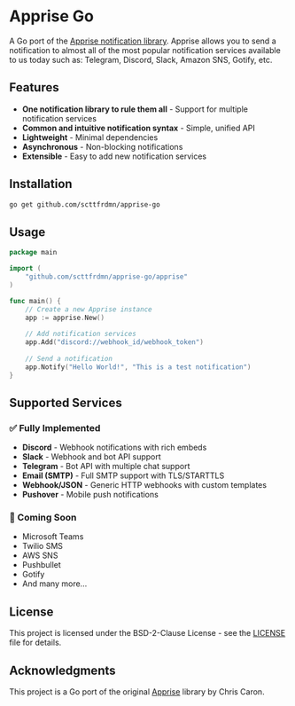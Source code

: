 # Apprise Go

A Go port of the [Apprise notification library](https://github.com/caronc/apprise). Apprise allows you to send a notification to almost all of the most popular notification services available to us today such as: Telegram, Discord, Slack, Amazon SNS, Gotify, etc.

## Features

- **One notification library to rule them all** - Support for multiple notification services
- **Common and intuitive notification syntax** - Simple, unified API
- **Lightweight** - Minimal dependencies
- **Asynchronous** - Non-blocking notifications
- **Extensible** - Easy to add new notification services

## Installation

```bash
go get github.com/scttfrdmn/apprise-go
```

## Usage

```go
package main

import (
    "github.com/scttfrdmn/apprise-go/apprise"
)

func main() {
    // Create a new Apprise instance
    app := apprise.New()
    
    // Add notification services
    app.Add("discord://webhook_id/webhook_token")
    
    // Send a notification
    app.Notify("Hello World!", "This is a test notification")
}
```

## Supported Services

### ✅ Fully Implemented
- **Discord** - Webhook notifications with rich embeds
- **Slack** - Webhook and bot API support
- **Telegram** - Bot API with multiple chat support
- **Email (SMTP)** - Full SMTP support with TLS/STARTTLS
- **Webhook/JSON** - Generic HTTP webhooks with custom templates
- **Pushover** - Mobile push notifications

### 🚧 Coming Soon
- Microsoft Teams
- Twilio SMS
- AWS SNS
- Pushbullet
- Gotify
- And many more...

## License

This project is licensed under the BSD-2-Clause License - see the [LICENSE](LICENSE) file for details.

## Acknowledgments

This project is a Go port of the original [Apprise](https://github.com/caronc/apprise) library by Chris Caron.